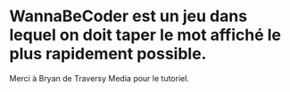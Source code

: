 # WannaBeCoder est un jeu dans lequel on doit taper le mot affiché le plus rapidement possible. 


Merci à Bryan de Traversy Media pour le tutoriel. 
